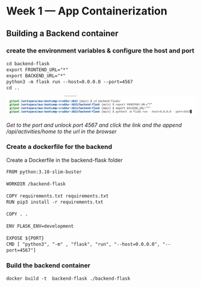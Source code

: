 # Week 1 — App Containerization

## Building a Backend container

### create the environment variables & configure the host and port

```
cd backend-flask
export FRONTEND_URL="*"
export BACKEND_URL="*"
python3 -m flask run --host=0.0.0.0 --port=4567
cd ..
```

![python_envirnment](assets/python_environ.png)

*Get to the port and unlock port 4567 and click the link and the append /api/activities/home to the url in the browser*

### Create a dockerfile for the backend 
Create a Dockerfile in the backend-flask folder

```
FROM python:3.10-slim-buster

WORKDIR /backend-flask

COPY requirements.txt requirements.txt
RUN pip3 install -r requirements.txt

COPY . .

ENV FLASK_ENV=development

EXPOSE ${PORT}
CMD [ "python3", "-m" , "flask", "run", "--host=0.0.0.0", "--port=4567"]

```

### Build the backend container
```
docker build -t  backend-flask ./backend-flask
```

### 
